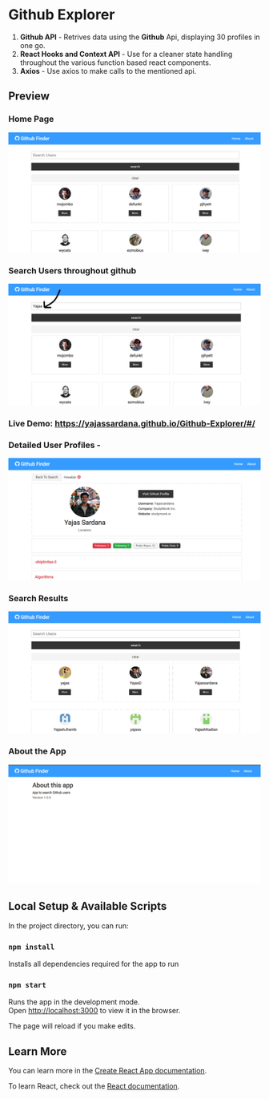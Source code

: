 Github Explorer
==========================

1. **Github API** - Retrives data using the **Github** Api, displaying 30 profiles in one go.
2. **React Hooks and Context API** - Use for a cleaner state handling throughout the various function based react components.
3. **Axios** - Use axios to make calls to the mentioned api.

## Preview
### Home Page
![home](https://github.com/Yajassardana/Github-Explorer/blob/master/README/Screenshot%20(69).png)
### Search Users throughout github
![Search](https://github.com/Yajassardana/Github-Explorer/blob/master/README/Screenshot%20(71).png)
### Live Demo: https://yajassardana.github.io/Github-Explorer/#/
### Detailed User Profiles -
![User](https://github.com/Yajassardana/Github-Explorer/blob/master/README/Screenshot%20(100).png) 
### Search Results
![Results](https://github.com/Yajassardana/Github-Explorer/blob/master/README/Screenshot%20(70).png)
### About the App
![About](https://github.com/Yajassardana/Github-Explorer/blob/master/README/Screenshot%20(72).png)

## Local Setup & Available Scripts

In the project directory, you can run:
### `npm install`
Installs all dependencies required for the app to run

### `npm start`

Runs the app in the development mode.<br />
Open [http://localhost:3000](http://localhost:3000) to view it in the browser.

The page will reload if you make edits.<br />
## Learn More

You can learn more in the [Create React App documentation](https://facebook.github.io/create-react-app/docs/getting-started).

To learn React, check out the [React documentation](https://reactjs.org/).




